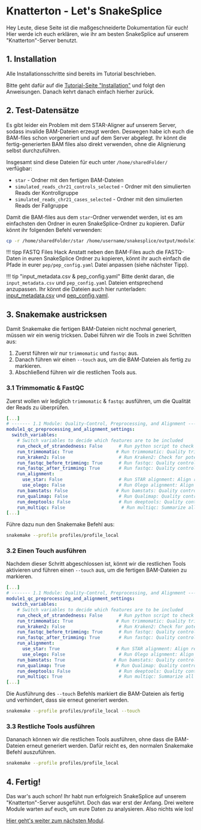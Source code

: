 # Knatterton - Let's SnakeSplice 

Hey Leute, diese Seite ist die maßgeschneiderte Dokumentation für euch!
Hier werde ich euch erklären, wie ihr am besten SnakeSplice auf unserem "Knatterton"-Server benutzt.


## 1. Installation
Alle Installationsschritte sind bereits im Tutorial beschrieben.

Bitte geht dafür auf die [Tutorial-Seite "Installation"](../getting_started/installation.md) und folgt den Anweisungen.
Danach kehrt danach einfach hierher zurück.

## 2. Test-Datensätze
Es gibt leider ein Problem mit dem STAR-Aligner auf unserem Server, sodass invalide BAM-Dateien erzeugt werden.
Deswegen habe ich euch die BAM-files schon vorgeneriert und auf dem Server abgelegt.
Ihr könnt die fertig-generierten BAM files also direkt verwenden, ohne die Alignierung selbst durchzuführen.

Insgesamt sind diese Dateien für euch unter `/home/sharedFolder/` verfügbar:

- `star` - Ordner mit den fertigen BAM-Dateien
- `simulated_reads_chr21_controls_selected` - Ordner mit den simulierten Reads der Kontrollgruppe
- `simulated_reads_chr21_cases_selected` - Ordner mit den simulierten Reads der Fallgruppe


Damit die BAM-files aus dem `star`-Ordner verwendet werden, ist es am einfachsten den Ordner in euren SnakeSplice-Ordner zu kopieren.
Dafür könnt ihr folgenden Befehl verwenden:

```bash title="Copy BAM files"
cp -r /home/sharedFolder/star /home/username/snakesplice/output/module1_qc_preproc_and_alignment/output/
```

!!! tipp FASTQ Files Hack
    Anstatt neben den BAM-Files auch die FASTQ-Daten in euren SnakeSplice Ordner zu kopieren, könnt ihr auch einfach 
    die Pfade in eurer `pep/pep_config.yaml` Datei anpassen (siehe nächster Tipp).

!!! tip "input_metadata.csv & pep_config.yaml"
    Bitte denkt daran, die `input_metadata.csv` und `pep_config.yaml` Dateien entsprechend anzupassen.
    Ihr könnt die Dateien auch hier runterladen: [input_metadata.csv](input_metadata.csv) und [pep_config.yaml](pep_config.yaml).



## 3. Snakemake austricksen
Damit Snakemake die fertigen BAM-Dateien nicht nochmal generiert, müssen wir ein wenig tricksen.
Dabei führen wir die Tools in zwei Schritten aus:

1. Zuerst führen wir nur `trimmomatic` und `fastqc` aus.
2. Danach führen wir einen `--touch` aus, um die BAM-Dateien als fertig zu markieren.
3. Abschließend führen wir die restlichen Tools aus.


### 3.1 Trimmomatic & FastQC
Zuerst wollen wir lediglich `trimmomatic` & `fastqc` ausführen, um die Qualität der Reads zu überprüfen.


``` yaml title="Configuration - Only Trimmomatic & FastQC" hl_lines="7 9 10"
[...]
# ------- 1.1 Module: Quality-Control, Preprocessing, and Alignment --------
module1_qc_preprocessing_and_alignment_settings:
  switch_variables:
    # Switch variables to decide which features are to be included
    run_check_of_strandedness: False      # Run python script to check strandedness of input read files
    run_trimmomatic: True                # Run trimmomatic: Quality trimming of input reads
    run_kraken2: False                    # Run Kraken2: Check for potential contamination via Kraken2
    run_fastqc_before_trimming: True      # Run fastqc: Quality control of input reads before trimming
    run_fastqc_after_trimming: True       # Run fastqc: Quality control of input reads after trimming
    run_alignment:
      use_star: False                     # Run STAR alignment: Align reads to reference genome
      use_olego: False                    # Run Olego alignment: Align reads to reference genome
    run_bamstats: False                  # Run bamstats: Quality control of aligned reads
    run_qualimap: False                   # Run Qualimap: Quality control of alignment results
    run_deeptools: False                  # Run deeptools: Quality control of alignment results
    run_multiqc: False                     # Run multiqc: Summarize all quality control results into one output-file
[...]
```

Führe dazu nun den Snakemake Befehl aus:

```bash title="Run SnakeSplice Mod1 - Only Trimmomatic & FastQC"
snakemake --profile profiles/profile_local
```

### 3.2 Einen Touch ausführen
Nachdem dieser Schritt abgeschlossen ist, könnt wir die restlichen Tools aktivieren und führen einen `--touch` aus, um die fertigen BAM-Dateien zu markieren.

``` yaml title="Configuration - All Tools" hl_lines="7 9 10 12 14 15 17"
[...]
# ------- 1.1 Module: Quality-Control, Preprocessing, and Alignment --------
module1_qc_preprocessing_and_alignment_settings:
  switch_variables:
    # Switch variables to decide which features are to be included
    run_check_of_strandedness: False      # Run python script to check strandedness of input read files
    run_trimmomatic: True                # Run trimmomatic: Quality trimming of input reads
    run_kraken2: False                    # Run Kraken2: Check for potential contamination via Kraken2
    run_fastqc_before_trimming: True      # Run fastqc: Quality control of input reads before trimming
    run_fastqc_after_trimming: True       # Run fastqc: Quality control of input reads after trimming
    run_alignment:
      use_star: True                     # Run STAR alignment: Align reads to reference genome
      use_olego: False                    # Run Olego alignment: Align reads to reference genome
    run_bamstats: True                  # Run bamstats: Quality control of aligned reads
    run_qualimap: True                   # Run Qualimap: Quality control of alignment results
    run_deeptools: False                  # Run deeptools: Quality control of alignment results
    run_multiqc: True                     # Run multiqc: Summarize all quality control results into one output-file
[...]
```

Die Ausführung des `--touch` Befehls markiert die BAM-Dateien als fertig und verhindert, dass sie erneut generiert werden.

```bash title="Run SnakeSplice Mod1 - Touch BAM files"
snakemake --profile profiles/profile_local --touch
```

### 3.3 Restliche Tools ausführen
Dananach können wir die restlichen Tools ausführen, ohne dass die BAM-Dateien erneut generiert werden.
Dafür reicht es, den normalen Snakemake Befehl auszuführen.
    
```bash title="Run SnakeSplice Mod1 - All selected Tools"
snakemake --profile profiles/profile_local
```

## 4. Fertig!
Das war's auch schon! Ihr habt nun erfolgreich SnakeSplice auf unserem
"Knatterton"-Server ausgeführt.
Doch das war erst der Anfang.
Drei weitere Module warten auf euch, um eure Daten zu analysieren.
Also nichts wie los!

[Hier geht's weiter zum nächsten Modul](../getting_started/tutorial_gene_fusions.md).
